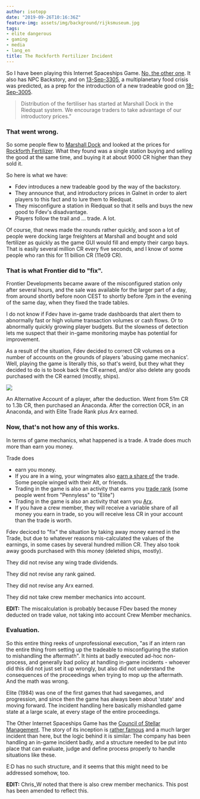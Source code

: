 ```yaml
---
author: isotopp
date: "2019-09-26T10:16:36Z"
feature-img: assets/img/background/rijksmuseum.jpg
tags:
- elite dangerous
- gaming
- media
- lang_en
title: The Rockforth Fertilizer Incident
---
```

So I have been playing this Internet Spaceships Game. 
[No, the other one](https://www.frontierstore.net/games/elite-dangerous-cat.html).
It also has NPC Backstory, and on 
[13-Sep-3305](https://community.elitedangerous.com/galnet/uid/5d7b5ecf830d4740111e16ba),
a multiplanetary food crisis was predicted, as a prep for the introduction
of a new tradeable good on
[18-Sep-3005](https://community.elitedangerous.com/galnet/uid/5d81fa48ffcb4306ea212c82).

> Distribution of the fertiliser has started at Marshall Dock in the
> Riedquat system. We encourage traders to take advantage of our
> introductory prices.”

### That went wrong.

So some people flew to
[Marshall Dock](https://eddb.io/station/market/999) 
and looked at the prices for
[Rockforth Fertilizer](https://eddb.io/commodity/359). What they found was a
single station buying and selling the good at the same time, and buying it
at about 9000 CR higher than they sold it. 

So here is what we have:

- Fdev introduces a new tradeable good by the way of the backstory.
- They announce that, and introductory prices in Galnet in order to alert
  players to this fact and to lure them to Riedquat.
- They misconfigure a station in Riedquat so that it sells and buys
  the new good to Fdev's disadvantage.
- Players follow the trail and … trade. A lot.

Of course, that news made the rounds rather quickly, and soon a lot of
people were docking large freighters at Marshall and bought and sold
fertilizer as quickly as the game GUI would fill and empty their cargo bays.
That is easily several million CR every five seconds, and I know of some
people who ran this for 11 billion CR (11e09 CR).

### That is what Frontier did to "fix".

Frontier Developments became aware of the misconfigured station only after
several hours, and the sale was available for the larger part of a day, from
around shortly before noon CEST to shortly before 7pm in the evening of the
same day, when they fixed the trade tables.

I do not know if Fdev have in-game trade dashboards that alert them to
abnormally fast or high volume transaction volumes or cash flows. Or to
abnormally quickly growing player budgets. But the slowness of detection
lets me suspect that their in-game monitoring maybe has potential for
improvement.

As a result of the situation, Fdev decided to correct CR volumes on a number
of accounts on the grounds of players 'abusing game mechanics'. Well,
playing the game is literally this, so that's weird, but they what they
decided to do is to book back the CR earned, and/or also delete any goods
purchased with the CR earned (mostly, ships).

![](/uploads/elite-0cr.jpg)

An Alternative Account of a player, after the deduction. Went from 51m CR to
1.3b CR, then purchased an Anaconda. After the correction 0CR, in an
Anaconda, and with Elite Trade Rank plus Arx earned.

### Now, that's not how any of this works.

In terms of game mechanics, what happened is a trade. A trade does much more
than earn you money.

Trade does 

- earn you money. 
- If you are in a wing, your wingmates also 
  [earn a share of](https://elite-dangerous.fandom.com/wiki/Trade_Dividend)
  the trade. Some people winged with their Alt, or friends.
- Trading in the game is also an activity that earns you 
  [trade rank](https://elite-dangerous.fandom.com/wiki/Trader#Ranks)
  (some people went from "Pennyless" to "Elite")
- Trading in the game is also an activity that earn you
  [Arx](https://elite-dangerous.fandom.com/wiki/ARX).
- If you have a crew member, they will receive a variable share of
  all money you earn in trade, so you will receive less CR in your
  account than the trade is worth.

Fdev deciced to "fix" the situation by taking away money earned in the
Trade, but due to whatever reasons mis-calculated the values of the
earnings, in some cases by several hundred million CR. They also took away
goods purchased with this money (deleted ships, mostly).

They did not revise any wing trade dividends.

They did not revise any rank gained.

They did not revise any Arx earned.

They did not take crew member mechanics into account.

**EDIT:** The miscalculation is probably because FDev based the money
deducted on trade value, not taking into account Crew Member mechanics.

### Evaluation.

So this entire thing reeks of unprofessional execution, "as if an intern ran
the entire thing from setting up the tradeable to misconfiguring the station
to mishandling the aftermath". It hints at badly executed ad-hoc
non-process, and generally bad policy at handling in-game incidents -
whoever did this did not just set it up wrongly, but also did not understand
the consequences of the proceedings when trying to mop up the aftermath. And
the math was wrong.

Elite (1984) was one of the first games that had savegames, and progression,
and since then the game has always been about 'state' and moving forward.
The incident handling here basically mishandled game state at a large scale,
at every stage of the entire proceedings.

The Other Internet Spaceships Game has the 
[Council of Stellar Management](https://eve.fandom.com/wiki/Council_of_Stellar_Management). 
The story of its inception is 
[rather famous](https://v1.escapistmagazine.com/articles/view/video-games/editorials/op-ed/847-Jumpgate-EVE-s-Devs-and-the-Friends-They-Keep)
and a much larger incident than here, but the logic behind it is similar:
The company has been handling an in-game incident badly, and a structure
needed to be put into place that can evaluate, judge and define process
properly to handle situations like these.

E:D has no such structure, and it seems that this might need to be addressed
somehow, too.

**EDIT:** Chris_W noted that there is also crew member mechanics. This post
has been amended to reflect this.